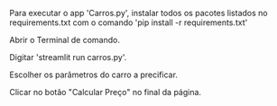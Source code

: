 Para executar o app 'Carros.py', instalar todos os pacotes listados no requirements.txt com o comando
 'pip install -r requirements.txt'

Abrir o Terminal de comando.

Digitar 'streamlit run carros.py'.

Escolher os parâmetros do carro a precificar.

Clicar no botão "Calcular Preço" no final da página. 